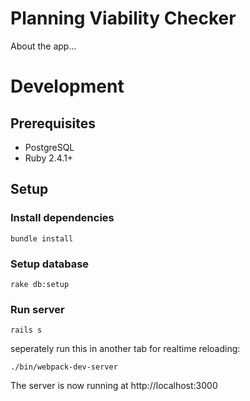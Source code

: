 # Planning Viability Checker

About the app...

# Development

## Prerequisites

* PostgreSQL
* Ruby 2.4.1+

## Setup

### Install dependencies

```
bundle install
```

### Setup database

```
rake db:setup
```

### Run server

```
rails s
```

seperately run this in another tab for realtime reloading:

```
./bin/webpack-dev-server
```

The server is now running at http://localhost:3000
